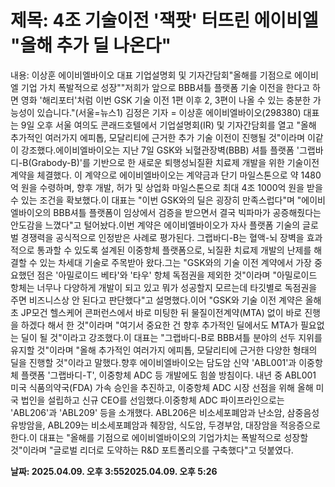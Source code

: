 # **제목: 4조 기술이전 '잭팟' 터뜨린 에이비엘 "올해 추가 딜 나온다"**

  내용: 이상훈 에이비엘바이오 대표 기업설명회 및 기자간담회"올해를 기점으로 에이비엘 기업 가치 폭발적으로 성장""저희가 앞으로 BBB셔틀 플랫폼 기술 이전을 한다고 하면 영화 '해리포터'처럼 이번 GSK 기술 이전 1편 이후 2, 3편이 나올 수 있는 충분한 가능성이 있습니다."(서울=뉴스1) 김정은 기자 = 이상훈 에이비엘바이오(298380) 대표는 9일 오후 서울 여의도 콘래드호텔에서 기업설명회(IR) 및 기자간담회를 열고 "올해 추가적인 여러가지 에피톱, 모달리티에 근거한 추가 기술 이전이 진행될 것"이라며 이같이 강조했다.에이비엘바이오는 지난 7일 GSK와 뇌혈관장벽(BBB) 셔틀 플랫폼 '그랩바디-B(Grabody-B)'를 기반으로 한 새로운 퇴행성뇌질환 치료제 개발을 위한 기술이전 계약을 체결했다. 이 계약으로 에이비엘바이오는 계약금과 단기 마일스톤으로 약 1480억 원을 수령하며, 향후 개발, 허가 및 상업화 마일스톤으로 최대 4조 1000억 원을 받을 수 있는 조건을 확보했다.이 대표는 "이번 GSK와의 딜은 굉장히 만족스럽다"며 "에이비엘바이오의 BBB셔틀 플랫폼이 임상에서 검증을 받으면서 결국 빅파마가 공증해줬다는 안도감을 느꼈다"고 털어놨다.이번 계약은 에이비엘바이오가 자사 플랫폼 기술의 글로벌 경쟁력을 공식적으로 인정받은 사례로 평가된다. 그랩바디-B는 혈액-뇌 장벽을 효과적으로 통과할 수 있도록 설계된 이중항체 플랫폼으로, 뇌질환 치료제 개발의 난제를 해결할 수 있는 차세대 기술로 주목받아 왔다.그는 "GSK와의 기술 이전 계약에서 가장 중요했던 점은 '아밀로이드 베타'와 '타우' 항체 독점권을 제외한 것"이라며 "아밀로이드 항체는 너무나 다양하게 개발이 되고 있고 뭐가 성공할지 모르는데 타깃별로 독점권을 주면 비즈니스상 안 된다고 판단했다"고 설명했다.이어 "GSK와 기술 이전 계약은 올해 초 JP모건 헬스케어 콘퍼런스에서 바로 미팅한 뒤 물질이전계약(MTA) 없이 바로 진행을 하겠다 해서 한 것"이라며 "여기서 중요한 건 향후 추가적인 딜에서도 MTA가 필요없는 딜이 될 것"이라고 강조했다.이 대표는 "그랩바디-B로 BBB셔틀 분야의 선두 지위를 유지할 것"이라며 "올해 추가적인 여러가지 에피톱, 모달리티에 근거한 다양한 형태의 딜을 진행할 것"이라고 말했다.향후 에이비엘바이오는 담도암 신약 'ABL001'과 이중항체 플랫폼 '그랩바디-T', 이중항체 ADC 등 개발에도 힘쓸 방침이다. 내년 중 ABL001 미국 식품의약국(FDA) 가속 승인을 추진하고, 이중항체 ADC 시장 선점을 위해 올해 미국 법인을 설립하고 신규 CEO를 선임했다.이중항체 ADC 파이프라인으로는 'ABL206'과 'ABL209' 등을 소개했다. ABL206은 비소세포폐암과 난소암, 삼중음성유방암을, ABL209는 비소세포폐암과 췌장암, 식도암, 두경부암, 대장암을 적응증으로 한다.이 대표는 "올해를 기점으로 에이비엘바이오의 기업가치는 폭발적으로 성장할 것"이라며 "글로벌 리더로 도약하는 R&D 포트폴리오를 구축했다"고 덧붙였다.

  **날짜: 2025.04.09. 오후 3:552025.04.09. 오후 5:26**